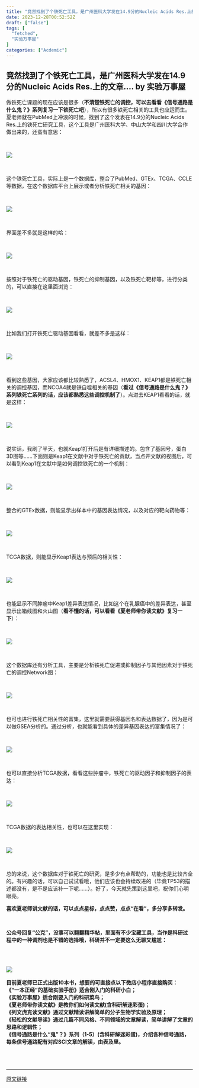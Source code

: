 ```yaml
---
title: "竟然找到了个铁死亡工具，是广州医科大学发在14.9分的Nucleic Acids Res.上的文章...."
date: 2023-12-28T00:52:52Z
draft: ["false"]
tags: [
  "fetched",
  "实验万事屋"
]
categories: ["Acdemic"]
---
```

竟然找到了个铁死亡工具，是广州医科大学发在14.9分的Nucleic Acids Res.上的文章.... by 实验万事屋
------
<div><p data-mpa-powered-by="yiban.io">做铁死亡课题的现在应该是很多（<a data-miniprogram-appid="wxc0353c0feb2f5a36" data-miniprogram-path="lib/shop/dist/pages/index/index" data-miniprogram-applink="" data-miniprogram-nickname="夏季霸老师" data-miniprogram-type="text" data-miniprogram-servicetype=""><span><strong>不清楚铁死亡的调控，可以去看看《信号通路是什么鬼？》系列复习一下铁死亡吧</strong></span></a>），所以有很多铁死亡相关的工具也应运而生。夏老师就在PubMed上冲浪的时候，找到了这个发表在14.9分的Nucleic Acids Res.上的铁死亡研究工具，这个工具是广州医科大学、中山大学和四川大学合作做出来的，还蛮有意思：</p><p><br></p><p><img data-galleryid="" data-imgfileid="504971915" data-ratio="0.2544052863436123" data-s="300,640" data-type="png" data-w="908" data-src="https://mmbiz.qpic.cn/mmbiz_png/09BV4Hibpk83C8O4ickkID1Mic88AULly0cxSgShAB6PvmB6CAMibRWUt4DDy9oS2RH7yHJCnUviaHU0quPn5zYUI7A/640?wx_fmt=png&amp;from=appmsg" src="https://mmbiz.qpic.cn/mmbiz_png/09BV4Hibpk83C8O4ickkID1Mic88AULly0cxSgShAB6PvmB6CAMibRWUt4DDy9oS2RH7yHJCnUviaHU0quPn5zYUI7A/640?wx_fmt=png&amp;from=appmsg"></p><p><br></p><p>这个铁死亡工具，实际上是一个数据库，整合了PubMed、GTEx、TCGA、CCLE等数据，在这个数据库平台上展示或者分析铁死亡相关的基因：</p><p><br></p><p><img data-galleryid="" data-imgfileid="504971916" data-ratio="0.37777777777777777" data-s="300,640" data-type="png" data-w="1080" data-src="https://mmbiz.qpic.cn/mmbiz_png/09BV4Hibpk83C8O4ickkID1Mic88AULly0cHxLP570Zty7IxiahcydlffQIfHYGXxMTuiaU5gfXPjCCq5YUlheowkQA/640?wx_fmt=png&amp;from=appmsg" src="https://mmbiz.qpic.cn/mmbiz_png/09BV4Hibpk83C8O4ickkID1Mic88AULly0cHxLP570Zty7IxiahcydlffQIfHYGXxMTuiaU5gfXPjCCq5YUlheowkQA/640?wx_fmt=png&amp;from=appmsg"></p><p><br></p><p>界面差不多就是这样的哈：</p><p><br></p><p><img data-galleryid="" data-imgfileid="504971917" data-ratio="0.5296296296296297" data-s="300,640" data-type="png" data-w="1080" data-src="https://mmbiz.qpic.cn/mmbiz_png/09BV4Hibpk83C8O4ickkID1Mic88AULly0ccjsVDHveOgm1sAiaQk4eO0ams7XxFDFKricpoIqQemsiaaqUlmTfmMTrw/640?wx_fmt=png&amp;from=appmsg" src="https://mmbiz.qpic.cn/mmbiz_png/09BV4Hibpk83C8O4ickkID1Mic88AULly0ccjsVDHveOgm1sAiaQk4eO0ams7XxFDFKricpoIqQemsiaaqUlmTfmMTrw/640?wx_fmt=png&amp;from=appmsg"></p><p><br></p><p>按照对于铁死亡的驱动基因，铁死亡的抑制基因，以及铁死亡靶标等，进行分类的，可以直接在这里面浏览：</p><p><br></p><p><img data-galleryid="" data-imgfileid="504971918" data-ratio="0.7870370370370371" data-s="300,640" data-type="png" data-w="1080" data-src="https://mmbiz.qpic.cn/mmbiz_png/09BV4Hibpk83C8O4ickkID1Mic88AULly0cnPXiblCaXO2Mg8f5WHCdGfgABDWicUOewhEKZRgNHVWCw0Pdaoic11sYQ/640?wx_fmt=png&amp;from=appmsg" src="https://mmbiz.qpic.cn/mmbiz_png/09BV4Hibpk83C8O4ickkID1Mic88AULly0cnPXiblCaXO2Mg8f5WHCdGfgABDWicUOewhEKZRgNHVWCw0Pdaoic11sYQ/640?wx_fmt=png&amp;from=appmsg"></p><p><br></p><p>比如我们打开铁死亡驱动基因看看，就差不多是这样：</p><p><br></p><p><img data-galleryid="" data-imgfileid="504971919" data-ratio="0.5092592592592593" data-s="300,640" data-type="png" data-w="1080" data-src="https://mmbiz.qpic.cn/mmbiz_png/09BV4Hibpk83C8O4ickkID1Mic88AULly0cTmcfWBeASxric0nibl12PaZ9Xg0q9w0k5Bw4TjYWRAt4OhwbgIVcvkwA/640?wx_fmt=png&amp;from=appmsg" src="https://mmbiz.qpic.cn/mmbiz_png/09BV4Hibpk83C8O4ickkID1Mic88AULly0cTmcfWBeASxric0nibl12PaZ9Xg0q9w0k5Bw4TjYWRAt4OhwbgIVcvkwA/640?wx_fmt=png&amp;from=appmsg"></p><p><br></p><p>看到这些基因，大家应该都比较熟悉了，ACSL4、HMOX1、KEAP1都是铁死亡相关的调控基因，而NCOA4就是铁自噬相关的基因（<a data-miniprogram-appid="wxc0353c0feb2f5a36" data-miniprogram-path="lib/shop/dist/pages/index/index" data-miniprogram-applink="" data-miniprogram-nickname="夏季霸老师" data-miniprogram-type="text" data-miniprogram-servicetype=""><span><strong>看过《信号通路是什么鬼？》系列铁死亡系列的话，应该都熟悉这些调控机制了</strong></span></a>）。点进去KEAP1看看的话，就是这样：</p><p><br></p><p><img data-galleryid="" data-imgfileid="504971920" data-ratio="0.43333333333333335" data-s="300,640" data-type="png" data-w="1080" data-src="https://mmbiz.qpic.cn/mmbiz_png/09BV4Hibpk83C8O4ickkID1Mic88AULly0cQqFncKdh8Pv1w87OFFGWTbhhZgic3SJJhwbYSTPp22XRibqdCe4TkdjQ/640?wx_fmt=png&amp;from=appmsg" src="https://mmbiz.qpic.cn/mmbiz_png/09BV4Hibpk83C8O4ickkID1Mic88AULly0cQqFncKdh8Pv1w87OFFGWTbhhZgic3SJJhwbYSTPp22XRibqdCe4TkdjQ/640?wx_fmt=png&amp;from=appmsg"></p><p><br></p><p>说实话，我刷了半天，也就Keap1打开后是有详细描述的。包含了基因号，蛋白3D图等……下面则是Keap1在文献中对于铁死亡的贡献，当点开文献的视图后，可以看到Keap1在文献中是如何调控铁死亡的一个机制：</p><p><br></p><p><img data-galleryid="" data-imgfileid="504971921" data-ratio="0.6407407407407407" data-s="300,640" data-type="png" data-w="1080" data-src="https://mmbiz.qpic.cn/mmbiz_png/09BV4Hibpk83C8O4ickkID1Mic88AULly0ccqYTl3C0vdgfdHHZJgGpV7TicvfSYEsiby0oNbATwjOe8kzl8xrpuNFA/640?wx_fmt=png&amp;from=appmsg" src="https://mmbiz.qpic.cn/mmbiz_png/09BV4Hibpk83C8O4ickkID1Mic88AULly0ccqYTl3C0vdgfdHHZJgGpV7TicvfSYEsiby0oNbATwjOe8kzl8xrpuNFA/640?wx_fmt=png&amp;from=appmsg"></p><p><br></p><p>整合的GTEx数据，则能显示出样本中的基因表达情况，以及对应的靶向药物等：</p><p><br></p><p><img data-galleryid="" data-imgfileid="504971922" data-ratio="0.7308411214953271" data-s="300,640" data-type="png" data-w="1070" data-src="https://mmbiz.qpic.cn/mmbiz_png/09BV4Hibpk83C8O4ickkID1Mic88AULly0c4tDiaRmErMFxo9I4z5JBwNssv94Rj87YMSibFpcicqWXSiaCuX182x4pCA/640?wx_fmt=png&amp;from=appmsg" src="https://mmbiz.qpic.cn/mmbiz_png/09BV4Hibpk83C8O4ickkID1Mic88AULly0c4tDiaRmErMFxo9I4z5JBwNssv94Rj87YMSibFpcicqWXSiaCuX182x4pCA/640?wx_fmt=png&amp;from=appmsg"></p><p><br></p><p>TCGA数据，则能显示Keap1表达与预后的相关性：</p><p><br></p><p><img data-galleryid="" data-imgfileid="504971923" data-ratio="0.4222222222222222" data-s="300,640" data-type="png" data-w="1080" data-src="https://mmbiz.qpic.cn/mmbiz_png/09BV4Hibpk83C8O4ickkID1Mic88AULly0cdlyxD8w9gvOUTxqZsRVJ8aia7pZVU4bH2FUicPWFRv7g5dqomhndhDwQ/640?wx_fmt=png&amp;from=appmsg" src="https://mmbiz.qpic.cn/mmbiz_png/09BV4Hibpk83C8O4ickkID1Mic88AULly0cdlyxD8w9gvOUTxqZsRVJ8aia7pZVU4bH2FUicPWFRv7g5dqomhndhDwQ/640?wx_fmt=png&amp;from=appmsg"></p><p><br></p><p>也能显示不同肿瘤中Keap1差异表达情况，比如这个在乳腺癌中的差异表达，甚至显示出箱线图和火山图（<a data-miniprogram-appid="wxc0353c0feb2f5a36" data-miniprogram-path="lib/shop/dist/pages/index/index" data-miniprogram-applink="" data-miniprogram-nickname="夏季霸老师" data-miniprogram-type="text" data-miniprogram-servicetype=""><span><strong>看不懂的话，可以看看《夏老师带你读文献》复习一下</strong></span></a>）：</p><p><br></p><p><img data-galleryid="" data-imgfileid="504971924" data-ratio="0.4666666666666667" data-s="300,640" data-type="png" data-w="1080" data-src="https://mmbiz.qpic.cn/mmbiz_png/09BV4Hibpk83C8O4ickkID1Mic88AULly0cFMB6peAlbCBO1Q3VQaOc8lcAcG4bss1n2uMHSpNqeiauMJvn4tUoeVA/640?wx_fmt=png&amp;from=appmsg" src="https://mmbiz.qpic.cn/mmbiz_png/09BV4Hibpk83C8O4ickkID1Mic88AULly0cFMB6peAlbCBO1Q3VQaOc8lcAcG4bss1n2uMHSpNqeiauMJvn4tUoeVA/640?wx_fmt=png&amp;from=appmsg"></p><p><br></p><p>这个数据库还有分析工具，主要是分析铁死亡促进或抑制因子与其他因素对于铁死亡的调控Network图：</p><p><br></p><p><img data-galleryid="" data-imgfileid="504971925" data-ratio="0.5231481481481481" data-s="300,640" data-type="png" data-w="1080" data-src="https://mmbiz.qpic.cn/mmbiz_png/09BV4Hibpk83C8O4ickkID1Mic88AULly0cOTGNNC53TyR2ZXE1AejKyDP5q2nF1po7Up6CBghsjXe40OurqDib7Ww/640?wx_fmt=png&amp;from=appmsg" src="https://mmbiz.qpic.cn/mmbiz_png/09BV4Hibpk83C8O4ickkID1Mic88AULly0cOTGNNC53TyR2ZXE1AejKyDP5q2nF1po7Up6CBghsjXe40OurqDib7Ww/640?wx_fmt=png&amp;from=appmsg"></p><p><br></p><p>也可也进行铁死亡相关性的富集，这里就需要获得基因名和表达数据了，因为是可以做GSEA分析的。通过分析，也就能看到具体的差异基因表达的富集情况了：</p><p><br></p><p><img data-galleryid="" data-imgfileid="504971926" data-ratio="0.8111111111111111" data-s="300,640" data-type="png" data-w="1080" data-src="https://mmbiz.qpic.cn/mmbiz_png/09BV4Hibpk83C8O4ickkID1Mic88AULly0cSaL5ib41EXMTicvtRXJx1d23KCTmhX7JPJNTOESKaIhjclElrIKEeEiaA/640?wx_fmt=png&amp;from=appmsg" src="https://mmbiz.qpic.cn/mmbiz_png/09BV4Hibpk83C8O4ickkID1Mic88AULly0cSaL5ib41EXMTicvtRXJx1d23KCTmhX7JPJNTOESKaIhjclElrIKEeEiaA/640?wx_fmt=png&amp;from=appmsg"></p><p><br></p><p>也可以直接分析TCGA数据，看看这些肿瘤中，铁死亡的驱动因子和抑制因子的表达：</p><p><br></p><p><img data-galleryid="" data-imgfileid="504971928" data-ratio="0.5138888888888888" data-s="300,640" data-type="png" data-w="1080" data-src="https://mmbiz.qpic.cn/mmbiz_png/09BV4Hibpk83C8O4ickkID1Mic88AULly0cAcdd1uvnO38gKhyGtX7uMmJfWicibg7jQE0p285JmChECCgjtYST0cibQ/640?wx_fmt=png&amp;from=appmsg" src="https://mmbiz.qpic.cn/mmbiz_png/09BV4Hibpk83C8O4ickkID1Mic88AULly0cAcdd1uvnO38gKhyGtX7uMmJfWicibg7jQE0p285JmChECCgjtYST0cibQ/640?wx_fmt=png&amp;from=appmsg"></p><p><br></p><p>TCGA数据的表达相关性，也可以在这里实现：</p><p><br></p><p><img data-galleryid="" data-imgfileid="504971927" data-ratio="0.6240740740740741" data-s="300,640" data-type="png" data-w="1080" data-src="https://mmbiz.qpic.cn/mmbiz_png/09BV4Hibpk83C8O4ickkID1Mic88AULly0cnALAHaNleuLcJfOzhDlODyQfwiaTZlhI5AaY10CpbkPHIYU5Qas5PYw/640?wx_fmt=png&amp;from=appmsg" src="https://mmbiz.qpic.cn/mmbiz_png/09BV4Hibpk83C8O4ickkID1Mic88AULly0cnALAHaNleuLcJfOzhDlODyQfwiaTZlhI5AaY10CpbkPHIYU5Qas5PYw/640?wx_fmt=png&amp;from=appmsg"></p><p><br></p><p>总的来说，这个数据库对于铁死亡的研究，是多少有点帮助的，功能也是比较齐全的。有兴趣的话，可以自己试试看哦，他们应该也会持续改进的（毕竟TP53的描述都没有，是不是应该补一下呢……）。好了，今天就先策到这里吧，祝你们心明眼亮。</p><p><span><span><strong><span>喜欢夏老师讲文献</span></strong></span><span><strong>的话，</strong><strong>可以点点星标，点点赞，点点“在看</strong><strong>”，多分享多转发。</strong></span></span></p><p><br></p><section data-mpa-template="t" mpa-from-tpl="t"><section data-mpa-template="t" mpa-from-tpl="t"><section data-mpa-template="t" mpa-from-tpl="t"><p><span><strong mpa-from-tpl="t"><span>公众号回复“公克”，没事可以翻翻精华帖，里面有不少宝藏工具，</span></strong></span><span><strong><span>当作是科研过程中的一种调剂也是不错的选择哦<strong mpa-from-tpl="t"><span>，</span></strong>科研并不一定要这么无聊又尴尬</span></strong></span><span><strong mpa-from-tpl="t"><span>：</span></strong></span></p><p><br></p><section data-mpa-template="t" mpa-from-tpl="t"><section data-mpa-template="t" mpa-from-tpl="t"><section data-mpa-template="t" mpa-from-tpl="t"><section data-mpa-template="t" mpa-from-tpl="t"><section data-mpa-template="t" mpa-from-tpl="t"><section data-mpa-template="t" mpa-from-tpl="t"><section data-mpa-template="t" mpa-from-tpl="t"><section data-mpa-template="t" mpa-from-tpl="t"><section mpa-from-tpl="t"><section mpa-from-tpl="t"><section data-mpa-template="t" mpa-from-tpl="t"><section data-mid="" mpa-from-tpl="t"><section data-mid="" mpa-from-tpl="t"><section data-mid="" mpa-from-tpl="t"><section data-mid="" mpa-from-tpl="t"><br></section></section></section></section></section><section mpa-from-tpl="t"><span><strong mpa-from-tpl="t"><span><strong mpa-from-tpl="t"><span><img data-backh="269" data-backw="578" data-cropselx1="0" data-cropselx2="578" data-cropsely1="0" data-cropsely2="269" data-imgfileid="504971930" data-ratio="0.5361111111111111" data-s="300,640" data-w="1080" data-src="https://mmbiz.qpic.cn/mmbiz_png/09BV4Hibpk80HqorKzaYxwSNgkD4KjsptLmsvEVF0Sib6khEOwED8HdibYTSHjxI3Pk0pNEia12neB5D8YXrmJlabg/640?wx_fmt=png&amp;from=appmsg&amp;wxfrom=5&amp;wx_lazy=1&amp;wx_co=1" src="https://mmbiz.qpic.cn/mmbiz_png/09BV4Hibpk80HqorKzaYxwSNgkD4KjsptLmsvEVF0Sib6khEOwED8HdibYTSHjxI3Pk0pNEia12neB5D8YXrmJlabg/640?wx_fmt=png&amp;from=appmsg&amp;wxfrom=5&amp;wx_lazy=1&amp;wx_co=1"></span></strong></span></strong></span></section><section data-mpa-template="t" mpa-from-tpl="t"><section data-mpa-template="t" mpa-from-tpl="t"><section data-mpa-template="t" mpa-from-tpl="t"><section mpa-from-tpl="t"><br></section><section mpa-from-tpl="t"><span><strong><span>目前夏老师已正式出版10本书，想要的可直接点以下微店小程序直接购买：</span></strong></span></section><section mpa-from-tpl="t"><span><strong><span><a data-miniprogram-appid="wxc0353c0feb2f5a36" data-miniprogram-path="lib/shop/dist/pages/index/index" data-miniprogram-applink="" data-miniprogram-nickname="夏季霸老师" data-miniprogram-type="text" data-miniprogram-servicetype="">《“一本正经”的基础实验手册》适合刚入门的科研小白；</a></span></strong></span><span><strong><span></span></strong></span></section><section mpa-from-tpl="t"><a data-miniprogram-appid="wxc0353c0feb2f5a36" data-miniprogram-path="lib/shop/dist/pages/index/index" data-miniprogram-nickname="夏季霸老师" data-miniprogram-type="text" data-miniprogram-servicetype=""><strong><span>《实验万事屋》适合刚要入门的科研菜鸟；</span></strong></a></section><section mpa-from-tpl="t"><a data-miniprogram-appid="wxc0353c0feb2f5a36" data-miniprogram-path="lib/shop/dist/pages/index/index" data-miniprogram-nickname="夏季霸老师" data-miniprogram-type="text" data-miniprogram-servicetype=""><strong><span>《夏老师带你读文献》是教你们如何读文献(含科研解迷彩蛋)；</span></strong></a></section><section mpa-from-tpl="t"><a data-miniprogram-appid="wxc0353c0feb2f5a36" data-miniprogram-path="lib/shop/dist/pages/index/index" data-miniprogram-nickname="夏季霸老师" data-miniprogram-type="text" data-miniprogram-servicetype=""><strong><span>《列文虎克读文献》通过文献精读讲解简单的分子生物学实验及原理；</span></strong></a></section><section mpa-from-tpl="t"><a data-miniprogram-appid="wxc0353c0feb2f5a36" data-miniprogram-path="lib/shop/dist/pages/index/index" data-miniprogram-nickname="夏季霸老师" data-miniprogram-type="text" data-miniprogram-servicetype=""><strong><span>《轻松的文献导读》通过几篇不同风格、不同领域的文章解读，简单讲解了文章的思路和逻辑性；</span></strong></a></section><section mpa-from-tpl="t"><a data-miniprogram-appid="wxc0353c0feb2f5a36" data-miniprogram-path="lib/shop/dist/pages/index/index" data-miniprogram-nickname="夏季霸老师" data-miniprogram-type="text" data-miniprogram-servicetype=""><span><strong>《信号通路是什么“鬼”？》系列（1-5）(含科研解迷彩蛋)，介绍各种信号通路，每条信号通路配有对应SCI文章的解读，由表及里。</strong></span></a></section></section></section></section></section></section></section></section></section></section></section></section></section></section></section></section></section><section><section data-mpa-template="t" mpa-from-tpl="t"><section data-mpa-template="t" mpa-from-tpl="t"><section data-mpa-template="t" mpa-from-tpl="t"><section data-mid="" mpa-from-tpl="t"><section data-mid="" mpa-from-tpl="t"><section data-mid="" mpa-from-tpl="t"><section data-mid="" mpa-from-tpl="t"><section data-mid="" mpa-from-tpl="t"><br></section><section data-mid="" mpa-from-tpl="t"><br></section></section></section></section></section></section><section><mp-common-miniprogram data-miniprogram-path="lib/shop/dist/pages/index/index" data-miniprogram-nickname="夏季霸老师" data-miniprogram-avatar="http://mmbiz.qpic.cn/mmbiz_png/mETMGHDLtF8QcnickUnibU5yNErJhsA1nnqSI5CwjiacZMibtFzAStGe78LEQ9aENQricWlUR8DDEC8JJoS8q9uiaO6Q/640?wx_fmt=png&amp;wxfrom=200" data-miniprogram-title="点击进入微店" data-miniprogram-type="card" data-miniprogram-imageurl="http://mmbiz.qpic.cn/mmbiz_jpg/09BV4Hibpk83tw53RjkYJqLtuOhqic2VGL5mRibzHNuHiczwUrVcDHQsvfWc1r34ronuMsGn3BBJm2PdUuF23sRBSA/0?wx_fmt=jpeg" data-miniprogram-servicetype="0" data-pluginname="insertminiprogram" data-miniprogram-appid="wxc0353c0feb2f5a36" data-weui-theme="light"></mp-common-miniprogram><span></span>​</section></section></section></section><p><mp-style-type data-value="10000"></mp-style-type></p></div>  
<hr>
<a href="https://mp.weixin.qq.com/s/OD9gmao8891d9eQ-tvaIZA",target="_blank" rel="noopener noreferrer">原文链接</a>
